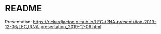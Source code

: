 # README

Presentation: https://richardjacton.github.io/LEC-tRNA-presentation-2019-12-06/LEC_tRNA-presentation_2019-12-06.html
